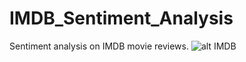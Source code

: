 # IMDB_Sentiment_Analysis
Sentiment analysis on IMDB movie reviews.
![alt IMDB](https://upload.wikimedia.org/wikipedia/commons/6/69/IMDB_Logo_2016.svg)

